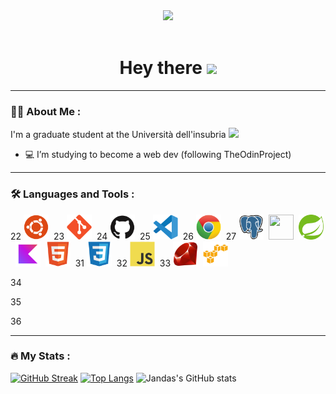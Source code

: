 <div id="header" align="center">
  <img src="https://media.giphy.com/media/M9gbBd9nbDrOTu1Mqx/giphy.gif" width="100"/>
</div>
<div align="center">
  <img src="https://komarev.com/ghpvc/?username=scolombo30&style=flat-square&color=blue" alt=""/>
  <h1>
  Hey there
  <img src="https://media.giphy.com/media/hvRJCLFzcasrR4ia7z/giphy.gif" width="30px"/>
</h1>
</div>

---

### :technologist: About Me :

I'm a graduate student at the Università dell'insubria <img src="https://www.eco.uninsubria.it/site/wp-content/uploads/2015/02/sigillo_base_2500x2500.png" width=30px/>
- :computer: I’m studying to become a web dev (following TheOdinProject)
---

### :hammer_and_wrench: Languages and Tools :

<div>
22
  <img src="https://github.com/devicons/devicon/blob/master/icons/ubuntu/ubuntu-plain.svg" width="40" height="40"/>&nbsp;
23
  <img src="https://github.com/devicons/devicon/blob/master/icons/git/git-original.svg" width="40" height="40"/>&nbsp;
24
  <img src="https://github.com/devicons/devicon/blob/master/icons/github/github-original.svg" width="40" height="40"/>&nbsp;
25
  <img src="https://github.com/devicons/devicon/blob/master/icons/vscode/vscode-original.svg" width="40" height="40"/>&nbsp;
26
  <img src="https://github.com/devicons/devicon/blob/master/icons/chrome/chrome-original.svg" width="40" height="40"/>&nbsp;
27
  <img src="https://github.com/devicons/devicon/blob/master/icons/postgresql/postgresql-original.svg" width="40" height="40"/>&nbsp;
  <img src="https://github.com/devicons/devicon/blob/master/icons/neo4j/neo4j-original.svg
28
  <img src="https://github.com/devicons/devicon/blob/master/icons/java/java-original.svg" width="40" height="40"/>&nbsp;
 <img src="https://github.com/devicons/devicon/blob/master/icons/spring/spring-original.svg" width="40" height="40"/>&nbsp;
 <img src="https://github.com/devicons/devicon/blob/master/icons/kotlin/kotlin-original.svg" width="40" height="40"/>&nbsp;
 <img src="https://github.com/devicons/devicon/blob/master/icons/html5/html5-original.svg" width="40" height="40"/>&nbsp;
31
  <img src="https://github.com/devicons/devicon/blob/master/icons/css3/css3-original.svg" width="40" height="40"/>&nbsp;
32
  <img src="https://github.com/devicons/devicon/blob/master/icons/javascript/javascript-original.svg" width="40" height="40"/>&nbsp;
33
  <img src="https://github.com/devicons/devicon/blob/master/icons/ruby/ruby-original.svg" width="40" height="40"/>&nbsp;
 <img src="https://github.com/devicons/devicon/blob/master/icons/amazonwebservices/amazonwebservices-original.svg" width="40" height="40"/>&nbsp;

34
  <!-- <img src="https://github.com/devicons/devicon/blob/master/icons/rspec/rspec-original.svg" width="40" height="40"/>&nbsp; -->
35
  <!-- <img src="https://github.com/devicons/devicon/blob/master/icons/rails/rails-original.svg" width="40" height="40"/>&nbsp; -->
36
</div>

---

### :fire: My Stats :
[![GitHub Streak](http://github-readme-streak-stats.herokuapp.com?user=scolombo30&theme=dark&background=000000)](https://git.io/streak-stats)
[![Top Langs](https://github-readme-stats.vercel.app/api/top-langs/?username=scolombo30&layout=compact&theme=vision-friendly-dark)](https://github.com/anuraghazra/github-readme-stats)
![Jandas's GitHub stats](https://github-readme-stats.vercel.app/api?username=scolombo30&show_icons=true&theme=vision-friendly-dark)
